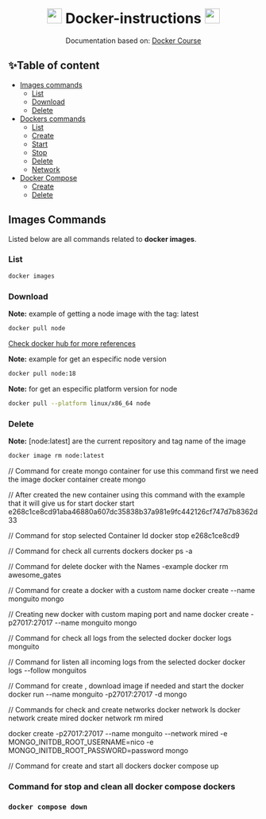 <h1 align="center"><img src="./assets/stars.gif" width="30px"> Docker-instructions <img src="./assets/stars.gif" width="30px"></h1>
<p align="center">Documentation based on: <a href="https://www.youtube.com/watch?v=4Dko5W96WHg" target="_blank">Docker Course</a></p>

## ✨Table of content
- [Images commands](#images-commands)
    - [List](#images-list)
    - [Download](#images-download)
    - [Delete](#images-delete)
- [Dockers commands](#typo3-setup)
    - [List](#extension)
    - [Create](#database)
    - [Start](#database)
    - [Stop](#database)
    - [Delete](#database)
    - [Network](#database)
- [Docker Compose](#page-setup)
    - [Create](#upload-the-page-tree-file)
    - [Delete](#go-to-the-import-view)

## Images Commands
Listed below are all commands related to **docker images**.

### List
```bash
docker images
```

### Download
**Note:** example of getting a node image with the tag: latest
```bash
docker pull node
```

[Check docker hub for more references](https://hub.docker.com/)

**Note:** example for get an especific node version
```bash
docker pull node:18
```

**Note:** for get an especific platform version for node
```bash
docker pull --platform linux/x86_64 node
```
### Delete
**Note:** [node:latest] are the current repository and tag name of the image
```bash
docker image rm node:latest
```

// Command for create mongo container for use this command first we need the image
docker container create mongo

// After created the new container using this command with the example that it will give us for start
docker start e268c1ce8cd91aba46880a607dc35838b37a981e9fc442126cf747d7b8362d33

// Command for stop selected Container Id
docker stop e268c1ce8cd9

// Command for check all currents dockers
docker ps -a

// Command for delete docker with the Names -example
docker rm awesome_gates

// Command for create a docker with a custom name
docker create --name monguito mongo

// Creating new docker with custom maping port and name
docker create -p27017:27017 --name monguito mongo

// Command for check all logs from the selected docker
docker logs monguito

// Command for listen all incoming logs from the selected docker
docker logs --follow monguitos

// Command for create , download image if needed and start the docker
docker run --name monguito -p27017:27017 -d mongo

// Commands for check and create networks
docker network ls
docker network create mired
docker network rm mired

docker create -p27017:27017 --name monguito --network mired -e MONGO_INITDB_ROOT_USERNAME=nico -e MONGO_INITDB_ROOT_PASSWORD=password mongo

// Command for create and start all dockers
docker compose up


### Command for stop and clean all docker compose dockers
### `docker compose down`